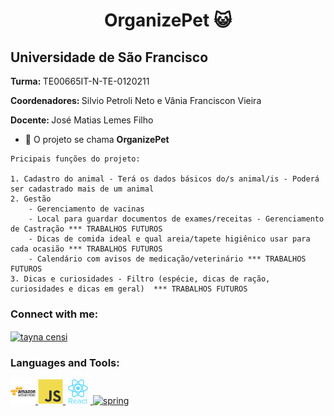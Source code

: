 <h1 align="center"> OrganizePet 😺 </h1>

<h2> Universidade de São Francisco </h2>
<p> <b> Turma: </b> TE00665IT-N-TE-0120211 </p>
<p> <b> Coordenadores: </b> Silvio Petroli Neto e Vânia Franciscon Vieira </p>
<p> <b> Docente: </b> José Matias Lemes Filho </p>

- 🔭 O projeto se chama **OrganizePet**

<p align="left">
  
    Pricipais funções do projeto: 
  
    1. Cadastro do animal - Terá os dados básicos do/s animal/is - Poderá ser cadastrado mais de um animal 
    2. Gestão 
        - Gerenciamento de vacinas
        - Local para guardar documentos de exames/receitas - Gerenciamento de Castração *** TRABALHOS FUTUROS
        - Dicas de comida ideal e qual areia/tapete higiênico usar para cada ocasião *** TRABALHOS FUTUROS
        - Calendário com avisos de medicação/veterinário *** TRABALHOS FUTUROS
    3. Dicas e curiosidades - Filtro (espécie, dicas de ração, curiosidades e dicas em geral)  *** TRABALHOS FUTUROS
</p>

<h3 align="left">Connect with me:</h3>
<p align="left">
<a href="https://linkedin.com/in/tayna censi" target="blank"><img align="center" src="https://raw.githubusercontent.com/rahuldkjain/github-profile-readme-generator/neutral-icons/src/images/icons/Social/linked-in-alt.svg" alt="tayna censi" height="30" width="40" /></a>
</p>

<h3 align="left">Languages and Tools:</h3>
<p align="left"> <a href="https://aws.amazon.com" target="_blank"> <img src="https://raw.githubusercontent.com/devicons/devicon/master/icons/amazonwebservices/amazonwebservices-original-wordmark.svg" alt="aws" width="40" height="40"/> </a> <a href="https://developer.mozilla.org/en-US/docs/Web/JavaScript" target="_blank"> <img src="https://raw.githubusercontent.com/devicons/devicon/master/icons/javascript/javascript-original.svg" alt="javascript" width="40" height="40"/> </a> <a href="https://reactjs.org/" target="_blank"> <img src="https://raw.githubusercontent.com/devicons/devicon/master/icons/react/react-original-wordmark.svg" alt="react" width="40" height="40"/> </a> <a href="https://spring.io/" target="_blank"> <img src="https://www.vectorlogo.zone/logos/springio/springio-icon.svg" alt="spring" width="40" height="40"/> </a> </p>
